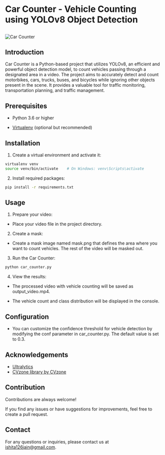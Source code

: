 
# Car Counter - Vehicle Counting using YOLOv8 Object Detection




## 

![Car Counter](https://drive.google.com/file/d/1s9XFb32b7FdT_10hGuMj47eKoL_uc2XX/view?usp=drive_link)


## Introduction

Car Counter is a Python-based project that utilizes YOLOv8, an efficient and powerful object detection model, to count vehicles passing through a designated area in a video. The project aims to accurately detect and count motorbikes, cars, trucks, buses, and bicycles while ignoring other objects present in the scene. It provides a valuable tool for traffic monitoring, transportation planning, and traffic management.
## Prerequisites

- Python 3.6 or higher

- [Virtualenv](https://virtualenv.pypa.io/en/latest/) (optional but recommended)

## Installation

1. Create a virtual environment and activate it:

```bash
virtualenv venv
source venv/bin/activate    # On Windows: venv\Scripts\activate
```
2. Install required packages:
```bash
pip install -r requirements.txt
```
    
## Usage

1. Prepare your video:

- Place your video file in the project directory.

2. Create a mask:

- Create a mask image named mask.png that defines the area where you want to count vehicles. The rest of the video will be masked out.

3. Run the Car Counter:
```bash
python car_counter.py 
``` 

4. View the results:

- The processed video with vehicle counting will be saved as output_video.mp4.

- The vehicle count and class distribution will be displayed in the console.


## Configuration
- You can customize the confidence threshold for vehicle detection by modifying the conf parameter in car_counter.py. The default value is set to 0.3.
## Acknowledgements

 - [Ultralytics](https://github.com/ultralytics/ultralytics)
 - [CVzone library by CVzone](https://github.com/cvzone/cvzone)
 


## Contribution

Contributions are always welcome!

If you find any issues or have suggestions for improvements, feel free to create a pull request.


## Contact
For any questions or inquiries, please contact us at [ishita126jain@gmail.com](ishita126jain@gmail.com).
